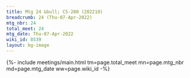 ```yaml
---
title: Mtg 24 &bull; CS-280 (202210)
breadcrumb: 24 (Thu-07-Apr-2022)
mtg_nbr: 24
total_meet: 24
mtg_date: Thu-07-Apr-2022
wiki_id: 8539
layout: bg-image
---
```


{%- include meetings/main.html
    tm=page.total_meet
    mn=page.mtg_nbr
    md=page.mtg_date
    ww=page.wiki_id
-%}
